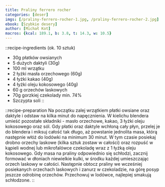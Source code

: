 ```yaml
---
title: Praliny ferrero rocher
categories: [deser]
imgs: [/praliny-ferrero-rocher-1.jpg, /praliny-ferrero-rocher-2.jpg]
ebook: [Szybkie desery]
author: [Michał Kot]
macros: {kcal: 189.1, b: 3.8, t: 14.3, w: 10.5}
---
```


::recipe-ingredients
(ok. 10 sztuk)
- 30g płatków owsianych
- 5 dużych daktyli (30g)
- 100 ml wrzątku
- 2 łyżki masła orzechowego (60g)
- 4 łyżki kakao (40g)
- 4 łyżki oleju kokosowego (40g)
- 60 g orzechów laskowych
- 70g gorzkiej czekolady min. 74%
- Szczypta soli
::

::recipe-preparation
Na początku zalej wrzątkiem płatki owsiane oraz daktyle i odstaw na kilka minut do napęcznienia.
W kielichu blendera umieść pozostałe składniki - masło orzechowe, kakao, 3 łyżki oleju kokosowego oraz sól.
Gdy płatki oraz daktyle wchłoną cały płyn, przelej je do blendera i miksuj całość tak długo, aż powstanie jednolita masa, którą następnie włóż do lodówki na minimum 30 minut.
W tym czasie posiekaj drobno orzechy laskowe (kilka sztuk zostaw w całości) oraz rozpuść w kąpieli wodnej lub mikrofalówce czekoladę wraz z 1 łyżką oleju kokosowego.
Gdy masa na praliny odpowiednio się schłodzi, zacznij formować w dłoniach niewielkie kulki, w środku każdej umieszczając orzech laskowy w całości.
Następnie obtocz praliny we wcześniej posiekanych orzechach laskowych i zanurz w czekoladzie, na górę posyp jeszcze odrobinę orzechów. Przechowuj w lodówce, najlepiej smakują schłodzone.
::